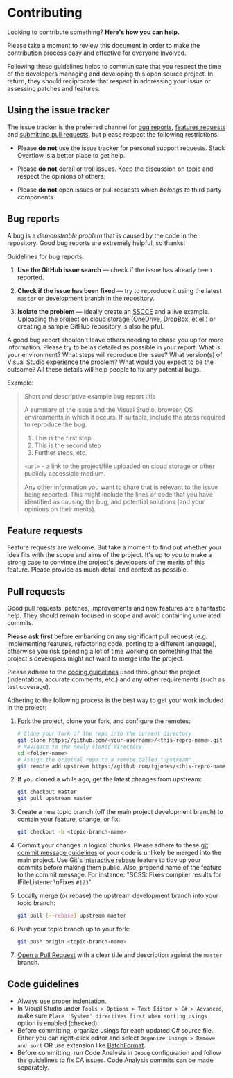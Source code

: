 # Contributing

Looking to contribute something? **Here's how you can help.**

Please take a moment to review this document in order to make the contribution
process easy and effective for everyone involved.

Following these guidelines helps to communicate that you respect the time of
the developers managing and developing this open source project. In return,
they should reciprocate that respect in addressing your issue or assessing
patches and features.


## Using the issue tracker

The issue tracker is the preferred channel for [bug reports](#bug-reports),
[features requests](#feature-requests) and
[submitting pull requests](#pull-requests), but please respect the
following restrictions:

* Please **do not** use the issue tracker for personal support requests.  Stack
  Overflow is a better place to get help.

* Please **do not** derail or troll issues. Keep the discussion on topic and
  respect the opinions of others.

* Please **do not** open issues or pull requests which *belongs to* third party
  components.


## Bug reports

A bug is a _demonstrable problem_ that is caused by the code in the repository.
Good bug reports are extremely helpful, so thanks!

Guidelines for bug reports:

1. **Use the GitHub issue search** &mdash; check if the issue has already been
   reported.

2. **Check if the issue has been fixed** &mdash; try to reproduce it using the
   latest `master` or development branch in the repository.

3. **Isolate the problem** &mdash; ideally create an
   [SSCCE](http://www.sscce.org/) and a live example.
   Uploading the project on cloud storage (OneDrive, DropBox, et el.)
   or creating a sample GitHub repository is also helpful.


A good bug report shouldn't leave others needing to chase you up for more
information. Please try to be as detailed as possible in your report. What is
your environment? What steps will reproduce the issue? What version(s) of Visual Studio
experience the problem? What would you expect to be the outcome? 
All these details will help people to fix any potential bugs.

Example:

> Short and descriptive example bug report title
>
> A summary of the issue and the Visual Studio, browser, OS environments
> in which it occurs. If suitable, include the steps required to reproduce the bug.
>
> 1. This is the first step
> 2. This is the second step
> 3. Further steps, etc.
>
> `<url>` - a link to the project/file uploaded on cloud storage or other publicly accessible medium.
>
> Any other information you want to share that is relevant to the issue being
> reported. This might include the lines of code that you have identified as
> causing the bug, and potential solutions (and your opinions on their
> merits).


## Feature requests

Feature requests are welcome. But take a moment to find out whether your idea
fits with the scope and aims of the project. It's up to *you* to make a strong
case to convince the project's developers of the merits of this feature. Please
provide as much detail and context as possible.


## Pull requests

Good pull requests, patches, improvements and new features are a fantastic
help. They should remain focused in scope and avoid containing unrelated
commits.

**Please ask first** before embarking on any significant pull request (e.g.
implementing features, refactoring code, porting to a different language),
otherwise you risk spending a lot of time working on something that the
project's developers might not want to merge into the project.

Please adhere to the [coding guidelines](#code-guidelines) used throughout the
project (indentation, accurate comments, etc.) and any other requirements
(such as test coverage).

Adhering to the following process is the best way to get your work
included in the project:

1. [Fork](http://help.github.com/fork-a-repo/) the project, clone your fork,
   and configure the remotes:

   ```bash
   # Clone your fork of the repo into the current directory
   git clone https://github.com/<your-username>/<this-repro-name>.git
   # Navigate to the newly cloned directory
   cd <folder-name>
   # Assign the original repo to a remote called "upstream"
   git remote add upstream https://github.com/tgjones/<this-repro-name>.git
   ```

2. If you cloned a while ago, get the latest changes from upstream:

   ```bash
   git checkout master
   git pull upstream master
   ```

3. Create a new topic branch (off the main project development branch) to
   contain your feature, change, or fix:

   ```bash
   git checkout -b <topic-branch-name>
   ```

4. Commit your changes in logical chunks. Please adhere to these [git commit
   message guidelines](http://tbaggery.com/2008/04/19/a-note-about-git-commit-messages.html)
   or your code is unlikely be merged into the main project. Use Git's
   [interactive rebase](https://help.github.com/articles/interactive-rebase)
   feature to tidy up your commits before making them public. Also, prepend name of the feature
   to the commit message. For instance: "SCSS: Fixes compiler results for IFileListener.\nFixes `#123`"

5. Locally merge (or rebase) the upstream development branch into your topic branch:

   ```bash
   git pull [--rebase] upstream master
   ```

6. Push your topic branch up to your fork:

   ```bash
   git push origin <topic-branch-name>
   ```

7. [Open a Pull Request](https://help.github.com/articles/using-pull-requests/)
    with a clear title and description against the `master` branch.


## Code guidelines

- Always use proper indentation.
- In Visual Studio under `Tools > Options > Text Editor > C# > Advanced`, make sure
  `Place 'System' directives first when sorting usings` option is enabled (checked).
- Before committing, organize usings for each updated C# source file. Either you can
  right-click editor and select `Organize Usings > Remove and sort` OR use extension
  like [BatchFormat](http://visualstudiogallery.msdn.microsoft.com/a7f75c34-82b4-4357-9c66-c18e32b9393e).
- Before committing, run Code Analysis in `Debug` configuration and follow the guidelines
  to fix CA issues. Code Analysis commits can be made separately.